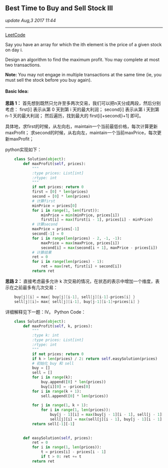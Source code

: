 ## Best Time to Buy and Sell Stock III
_update Aug,3 2017 11:44_

---
[LeetCode](https://leetcode.com/problems/best-time-to-buy-and-sell-stock-iii/description/)

Say you have an array for which the ith element is the price of a given stock on day i.

Design an algorithm to find the maximum profit. You may complete at most two transactions.

**Note:**
You may not engage in multiple transactions at the same time (ie, you must sell the stock before you buy again).

#### Basic Idea:
**思路 1：**
首先想到既然只允许至多两次交易，我们可以把n天分成两段，然后分别考虑：
first[i]  表示从第 0 天到第 i 天的最大利润；
second[i] 表示从第 i 天到第 n-1 天的最大利润；
然后遍历，找到最大的 first[i]+second[i+1] 即可。

具体地，求first的时候，从左向右，maintain一个当前最低价格，每次计算更新maxProfit；
求second的时候，从右向左，maintain一个当前maxPrice，每次更新maxProfit；

python实现如下：
```python
    class Solution(object):
        def maxProfit(self, prices):
            """
            :type prices: List[int]
            :rtype: int
            """
            if not prices: return 0
            first = [0] * len(prices)
            second = [0] * len(prices)
            # 计算first
            minPrice = prices[0]
            for i in range(1, len(first)):
                minPrice = min(minPrice, prices[i])
                first[i] = max(first[i - 1], prices[i] - minPrice)
            # 计算second
            maxPrice = prices[-1]
            second[-1] = 0
            for i in range(len(prices) - 2, -1, -1):
                maxPrice = max(maxPrice, prices[i])
                second[i] = max(second[i + 1], maxPrice - prices[i])
            # 计算结果
            ret = 0
            for i in range(len(prices) - 1):
                ret = max(ret, first[i] + second[i])
            return ret
```

**思路 2：**
直接考虑最多允许 k 次交易的情况，在状态的表示中增加一个维度，表示在之前最多有几次交易：
```java
    buy[j][i] = max{ buy[j][i-1], sell[j][i-1]-prices[i] }
    sell[j][i]= max{ sell[j][i-1], buy[j-1][i-1]+prices[i] }
```
详细解释见下一题：IV。
Python Code：
```python
    class Solution(object):
        def maxProfit(self, k, prices):
            """
            :type k: int
            :type prices: List[int]
            :rtype: int
            """
            if not prices: return 0
            if k > len(prices) / 2: return self.easySolution(prices)
            # 初始化 buy 和 sell 
            buy = []
            sell = []
            for i in range(k):
                buy.append([0] * len(prices))
                buy[i][0] = -prices[0]
            for i in range(k + 1):
                sell.append([0] * len(prices))
            
            for j in range(1, k + 1):
                for i in range(1, len(prices)):
                    buy[j - 1][i] = max(buy[j - 1][i - 1], sell[j - 1][i - 1] - prices[i])
                    sell[j][i] = max(sell[j][i - 1], buy[j - 1][i - 1] + prices[i])
            return sell[-1][-1]
            
            
        def easySolution(self, prices):
            ret = 0
            for i in range(1, len(prices)):
                t = prices[i] - prices[i - 1]
                if t > 0: ret += t
            return ret
```










